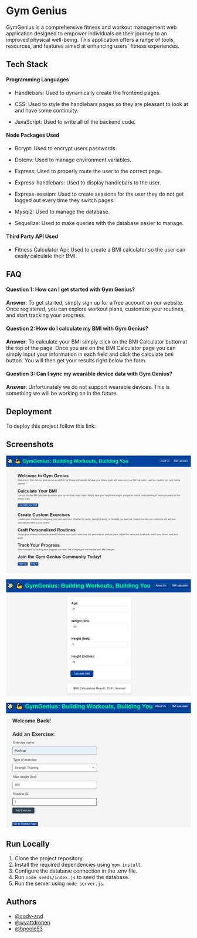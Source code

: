 # Gym Genius

GymGenius is a comprehensive fitness and workout management web application designed to empower individuals on their journey to an improved physical well-being. This application offers a range of tools, resources, and features aimed at enhancing users' fitness experiences.


## Tech Stack

#### Programming Languages
- Handlebars: Used to dynamically create the frontend pages.

- CSS: Used to style the handlebars pages so they are pleasant to look at and have some continuity. 

- JavaScript: Used to write all of the backend code.

#### Node Packages Used

- Bcrypt: Used to encrypt users passwords.

- Dotenv: Used to manage environment variables.

- Express: Used to properly route the user to the correct page. 

- Express-handlebars: Used to display handlebars to the user.  

- Express-session: Used to create sessions for the user they do not get logged out every time they switch pages. 

- Mysql2: Used to manage the database.

- Sequelize: Used to make queries with the database easier to manage.  

#### Third Party API Used

- Fitness Calculator Api: Used to create a BMI calculator so the user can easily calculate their BMI. 




## FAQ

#### Question 1: How can I get started with Gym Genius?

**Answer**: To get started, simply sign up for a free account on our website. Once registered, you can explore workout plans, customize your routines, and start tracking your progress.

#### Question 2: How do I calculate my BMI with Gym Genius?

**Answer**: To calculate your BMI simply click on the BMI Calculator button at the top of the page. Once you are on the BMI Calculator page you can simply input your information in each field and click the calculate bmi button. You will then get your results right below the form. 

#### Question 3: Can I sync my wearable device data with Gym Genius?

**Answer**: Unfortunately we do not support wearable devices. This is something we will be working on in the future. 


## Deployment

To deploy this project follow this link: 



## Screenshots

![App Screenshot](./assets/gymgeniushome.png)

![App Screenshot](./assets/gymgeniusbmi.png)

![App Screenshot](./assets/gymgeniusprofile.png)


## Run Locally

1. Clone the project repository.
2. Install the required dependencies using `npm install`.
3. Configure the database connection in the .env file.
4. Run `node seeds/index.js` to seed the database. 
5. Run the server using `node server.js`. 


## Authors

- [@cody-and](https://github.com/cody-and)
- [@wyattdronen](https://github.com/wyattdronen)
- [@bpoole53](https://github.com/bpoole53)
